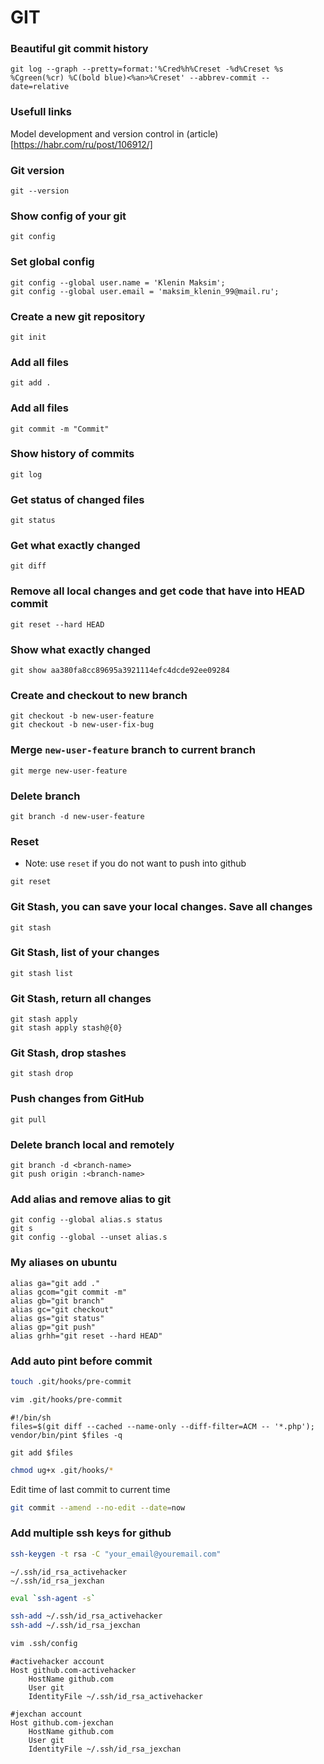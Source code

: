 # GIT

### Beautiful git commit history

```shell
git log --graph --pretty=format:'%Cred%h%Creset -%d%Creset %s %Cgreen(%cr) %C(bold blue)<%an>%Creset' --abbrev-commit --date=relative
```

### Usefull links

Model development and version control in (article)[https://habr.com/ru/post/106912/]

### Git version

```shell
git --version
```

### Show config of your git

```shell
git config
```

### Set global config

```shell
git config --global user.name = 'Klenin Maksim';
git config --global user.email = 'maksim_klenin_99@mail.ru';
```

### Create a new git repository

```shell
git init
```

### Add all files

```shell
git add .
```

### Add all files

```shell
git commit -m "Commit"
```

### Show history of commits

```shell
git log
```

### Get status of changed files

```shell
git status
```

### Get what exactly changed

```shell
git diff
```

### Remove all local changes and get code that have into HEAD commit

```shell
git reset --hard HEAD
```

### Show what exactly changed

```shell
git show aa380fa8cc89695a3921114efc4dcde92ee09284
```

### Create and checkout to new branch

```shell
git checkout -b new-user-feature
git checkout -b new-user-fix-bug
```

### Merge `new-user-feature` branch to current branch

```shell
git merge new-user-feature
```

### Delete branch

```shell
git branch -d new-user-feature
```

### Reset

* Note: use `reset` if you do not want to push into github

```shell
git reset
```

### Git Stash, you can save your local changes. Save all changes

```shell
git stash
```

### Git Stash, list of your changes

```shell
git stash list
```

### Git Stash, return all changes

```shell
git stash apply
git stash apply stash@{0}
```

### Git Stash, drop stashes

```shell
git stash drop
```

### Push changes from GitHub

```shell
git pull
```

### Delete branch local and remotely

```shell
git branch -d <branch-name>
git push origin :<branch-name>
```

### Add alias and remove alias to git

```shell
git config --global alias.s status
git s
git config --global --unset alias.s
```

### My aliases on ubuntu

```shell
alias ga="git add ."
alias gcom="git commit -m"
alias gb="git branch"
alias gc="git checkout"
alias gs="git status"
alias gp="git push"
alias grhh="git reset --hard HEAD"
```

### Add auto pint before commit

```bash
touch .git/hooks/pre-commit
```

```bash
vim .git/hooks/pre-commit
```

```
#!/bin/sh
files=$(git diff --cached --name-only --diff-filter=ACM -- '*.php');
vendor/bin/pint $files -q

git add $files
```

```bash
chmod ug+x .git/hooks/*
```

Edit time of last commit to current time

```bash
git commit --amend --no-edit --date=now
```

### Add multiple ssh keys for github

```bash
ssh-keygen -t rsa -C "your_email@youremail.com"
```

```text
~/.ssh/id_rsa_activehacker
~/.ssh/id_rsa_jexchan
```

```bash
eval `ssh-agent -s`
```

```bash
ssh-add ~/.ssh/id_rsa_activehacker
ssh-add ~/.ssh/id_rsa_jexchan
```

```bash
vim .ssh/config
```

```text
#activehacker account
Host github.com-activehacker
	HostName github.com
	User git
	IdentityFile ~/.ssh/id_rsa_activehacker

#jexchan account
Host github.com-jexchan
	HostName github.com
	User git
	IdentityFile ~/.ssh/id_rsa_jexchan
```